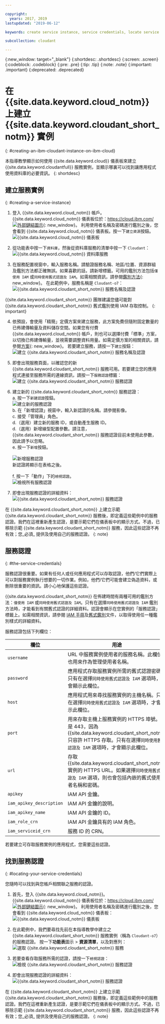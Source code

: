 ```yaml
---

copyright:
  years: 2017, 2019
lastupdated: "2019-06-12"

keywords: create service instance, service credentials, locate service credentials

subcollection: cloudant

---
```


{:new_window: target="_blank"}
{:shortdesc: .shortdesc}
{:screen: .screen}
{:codeblock: .codeblock}
{:pre: .pre}
{:tip: .tip}
{:note: .note}
{:important: .important}
{:deprecated: .deprecated}

<!-- Acrolinx: 2018-09-19 -->

# 在 {{site.data.keyword.cloud_notm}} 上建立 {{site.data.keyword.cloudant_short_notm}} 實例
{: #creating-an-ibm-cloudant-instance-on-ibm-cloud}

本指導教學顯示如何使用 {{site.data.keyword.cloud}} 儀表板來建立 {{site.data.keyword.cloudantfull}} 服務實例，並顯示哪裏可以找到讓應用程式使用資料庫的必要資訊。
{: shortdesc} 

## 建立服務實例
{: #creating-a-service-instance}

1.  登入 {{site.data.keyword.cloud_notm}} 帳戶。<br/>
    {{site.data.keyword.cloud_notm}} 儀表板位於：[https://cloud.ibm.com/ ![外部鏈結圖示](../images/launch-glyph.svg "外部鏈結圖示")](https://cloud.ibm.com/){: new_window}。
    利用使用者名稱及密碼進行鑑別之後，您會看到 {{site.data.keyword.cloud_notm}} 儀表板。按一下`建立資源`按鈕。<br/>
    ![{{site.data.keyword.cloud_notm}} 儀表板](images/img0001.png)

2.  從功能表中按一下`資料庫`，然後從資料庫服務的清單中按一下 `Cloudant`：<br/>
    ![{{site.data.keyword.cloud_notm}} 資料庫服務](images/img0003.png)<br/>

3.  在服務配置視窗中，輸入服務名稱。請驗證服務名稱、地區/位置、資源群組及鑑別方法都正確無誤。如果喜歡的話，請新增標籤。可用的鑑別方法包括`僅使用 IAM` 或`同時使用舊式認證及 IAM`。如需相關資訊，請參閱[鑑別方法](/docs/services/Cloudant?topic=cloudant-ibm-cloud-identity-and-access-management-iam-#ibm-cloud-identity-and-access-management-iam-){: new_window}。
    在此範例中，服務名稱是 `Cloudant-o7`：<br/>
    ![{{site.data.keyword.cloudant_short_notm}} 服務名稱及認證](images/img0005.png)
    
{{site.data.keyword.cloudant_short_notm}} 團隊建議您儘可能對 {{site.data.keyword.cloudant_short_notm}} 舊式鑑別使用 IAM 存取控制。
{: important}

4.  依預設，會使用「精簡」定價方案來建立服務，此方案免費但隨附固定數量的已佈建傳輸量及資料儲存空間。如果您有付費 {{site.data.keyword.cloud_notm}} 帳戶，則也可以選擇付費「標準」方案，以切換已佈建傳輸量，並視需要調整資料用量。如需定價方案的相關資訊，請參閱[方案](/docs/services/Cloudant?topic=cloudant-ibm-cloud-public#plans){: new_window}。    若要建立服務，請按一下`建立`按鈕：<br/>
    ![建立 {{site.data.keyword.cloudant_short_notm}} 服務名稱及認證](images/img0006.png)

5.  即會出現服務頁面，以確認您的新 {{site.data.keyword.cloudant_short_notm}} 服務可用。若要建立您的應用程式連接至服務所需的連線資訊，請按一下`服務認證`標籤：<br/>
    ![建立 {{site.data.keyword.cloudant_short_notm}} 服務認證](images/img0007.png)

6.  建立新的 {{site.data.keyword.cloudant_short_notm}} 服務認證：
  <br>a. 按一下`新建認證`按鈕。
  <br>![建立新的服務認證](images/img0050.png)
  <br>b. 在「新增認證」視窗中，輸入新認證的名稱。請參閱影像。
  <br>c. 接受「管理員」角色。
  <br>d.（選用）建立新的服務 ID，或自動產生服務 ID。
  <br>d.（選用）新增線型配置參數。請注意，{{site.data.keyword.cloudant_short_notm}} 服務認證目前未使用此參數，因此請予以忽略。
  <br>e. 按一下`新增`按鈕。</br>
  <br>![新增服務認證](images/img0051.png)
  <br>新認證將顯示在表格之後。</br>
  <br>f. 按一下「動作」下的`檢視認證`。
  <br>![檢視所有服務認證](images/img0052.png)

7.  即會出現服務認證的詳細資料：<br/>
    ![{{site.data.keyword.cloudant_short_notm}} 服務認證](images/img0009.png)

在 {{site.data.keyword.cloudant_short_notm}} 上建立示範 {{site.data.keyword.cloudant_short_notm}} 服務後，即定義這些範例中的服務認證。我們在這裡重新產生認證，是要示範它們在儀表板中的顯示方式。不過，已移除示範 {{site.data.keyword.cloudant_short_notm}} 服務，因此這些認證不再有效；您_必須_ 提供及使用自己的服務認證。
{: note}

## 服務認證
{: #the-service-credentials}

服務認證很重要。如果有任何人或任何應用程式可以存取認證，他們/它們實際上可以對服務實例執行想要的一切作業。例如，他們/它們可能會建立偽造資料，或刪除很重要的資訊。請小心地保護這些認證。


    
{{site.data.keyword.cloudant_short_notm}} 在佈建時間有兩種可用的鑑別方法：`僅使用 IAM` 或`同時使用舊式認證及 IAM`。只有在選擇`同時使用舊式認證及 IAM` 鑑別方法時，才能看到有關舊式認證的詳細資料。認證會顯示在您實例的「服務認證」標籤上。如需相關資訊，請參閱 [IAM 手冊](/docs/services/Cloudant?topic=cloudant-ibm-cloud-identity-and-access-management-iam-#ibm-cloud-identity-and-access-management-iam-)及[舊式鑑別](/docs/services/Cloudant?topic=cloudant-authentication#authentication)文件，以取得使用任一種鑑別樣式的詳細資料。

服務認證包括下列欄位：

欄位       |用途
------|--------
`username` | URL 中服務實例使用者的服務名稱。此欄位也用來作為管理使用者名稱。
`password` | 應用程式存取服務實例所需的舊式認證密碼。只有在選擇`同時使用舊式認證及 IAM` 選項時，才會顯示此欄位。
`host`     |應用程式用來尋找服務實例的主機名稱。只有在選擇`同時使用舊式認證及 IAM` 選項時，才會顯示此欄位。
`port`     | 用來存取主機上服務實例的 HTTPS 埠號。它是 443，因為 {{site.data.keyword.cloudant_short_notm}} 只容許 HTTPS 存取。只有在選擇`同時使用舊式認證及 IAM` 選項時，才會顯示此欄位。
`url`	| 存取 {{site.data.keyword.cloudant_short_notm}} 實例的 HTTPS URL。如果選擇`同時使用舊式認證及 IAM` 選項，則也會包括內嵌的舊式使用者名稱和密碼。
`apikey` | IAM API 金鑰。
`iam_apikey_description` | IAM API 金鑰的說明。
`iam_apikey_name` | IAM API 金鑰的 ID。
`iam_role_crn` | IAM API 金鑰具有的 IAM 角色。
`iam_serviceid_crn`	| 服務 ID 的 CRN。

若要建立可存取服務實例的應用程式，您需要這些認證。

## 找到服務認證
{: #locating-your-service-credentials}

您隨時可以找到與您帳戶相關聯之服務的認證。

1.  首先，登入 {{site.data.keyword.cloud_notm}}。{{site.data.keyword.cloud_notm}} 儀表板位於：[https://cloud.ibm.com/ ![外部鏈結圖示](../images/launch-glyph.svg "外部鏈結圖示")](https://cloud.ibm.com/){: new_window}。
    利用使用者名稱及密碼進行鑑別之後，您會看到 {{site.data.keyword.cloud_notm}} 儀表板：<br/>
    ![{{site.data.keyword.cloud_notm}} 儀表板](images/img0001.png)

2.  在此範例中，我們要尋找先前在本指導教學中建立之 {{site.data.keyword.cloudant_short_notm}} 服務實例（稱為 `Cloudant-o7`）的服務認證。
    按一下**功能表**圖示 > **資源清單**，以及對應列：<br/>
    ![選取 {{site.data.keyword.cloudant_short_notm}} 服務](images/img0011.png)

3.  若要查看存取服務所需的認證，請按一下`檢視認證`：<br/>
    ![檢視 {{site.data.keyword.cloudant_short_notm}} 服務認證](images/img0052.png)

4.  即會出現服務認證的詳細資料：<br/>
    ![{{site.data.keyword.cloudant_short_notm}} 服務認證](images/img0009.png)

在 {{site.data.keyword.cloudant_short_notm}} 上建立示範 {{site.data.keyword.cloudant_short_notm}} 服務後，即定義這些範例中的服務認證。我們在這裡重新產生認證，是要示範它們在儀表板中的顯示方式。不過，已移除示範 {{site.data.keyword.cloudant_short_notm}} 服務，因此這些認證不再有效；您_必須_ 提供及使用自己的服務認證。
{: note}

